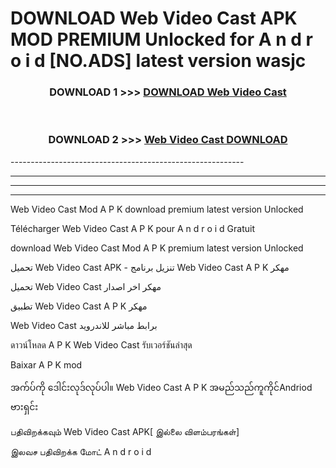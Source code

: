 # DOWNLOAD Web Video Cast  APK MOD PREMIUM Unlocked for A n d r o i d [NO.ADS] latest version wasjc 



<div align="center">

<h3>DOWNLOAD 1 >>> <a href="https://getmod2.web.app/?judul=Web Video Cast ">DOWNLOAD Web Video Cast </a></h3><br>

<h3>DOWNLOAD 2 >>> <a href="https://getmod2.web.app/?judul=Web Video Cast ">Web Video Cast  DOWNLOAD </a></h3>

</div>
----------------------------------------------------------

----------------------------------------------------------

----------------------------------------------------------

----------------------------------------------------------

Web Video Cast  Mod A P K download premium latest version Unlocked

Télécharger Web Video Cast  A P K pour A n d r o i d Gratuit

download Web Video Cast  Mod A P K premium latest version Unlocked

تحميل Web Video Cast  APK - تنزيل برنامج Web Video Cast  A P K مهكر

تحميل Web Video Cast  مهكر اخر اصدار

تطبيق Web Video Cast  A P K مهكر

Web Video Cast  برابط مباشر للاندرويد

ดาวน์โหลด A P K Web Video Cast  รับเวอร์ชันล่าสุด

Baixar A P K mod

အက်ပ်ကို ဒေါင်းလုဒ်လုပ်ပါ။ Web Video Cast  A P K အမည်သည်ကူကိုင်Andriod ဗားရှင်း

பதிவிறக்கவும் Web Video Cast  APK[ இல்லை விளம்பரங்கள்] 
 
இலவச பதிவிறக்க மோட் A n d r o i d



